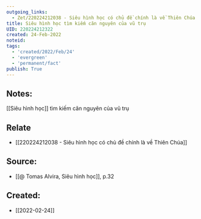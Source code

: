 ```yaml
---
outgoing_links:
  - Zet/220224212038 - Siêu hình học có chủ đề chính là về Thiên Chúa
title: Siêu hình học tìm kiếm căn nguyên của vũ trụ
UID: 220224212322
created: 24-Feb-2022
noteid:
tags:
  - 'created/2022/Feb/24'
  - 'evergreen'
  - 'permanent/fact'
publish: True
---
```

## Notes:
[[Siêu hình học]] tìm kiếm căn nguyên của vũ trụ

## Relate
- [[220224212038 - Siêu hình học có chủ đề chính là về Thiên Chúa]]

## Source:
- [[@ Tomas Alvira, Siêu hình học]], p.32





## Created:
- [[2022-02-24]]
